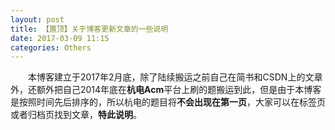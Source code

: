 ```yaml
---
layout: post
title: 【置顶】关于博客更新文章的一些说明
date: 2017-03-09 11:15
categories: Others
---
```

　　本博客建立于2017年2月底，除了陆续搬运之前自己在简书和CSDN上的文章外，还额外把自己2014年底在**杭电Acm**平台上刷的题搬运到此，但是由于本博客是按照时间先后排序的，所以杭电的题目将**不会出现在第一页**，大家可以在标签页或者归档页找到文章，**特此说明**。
